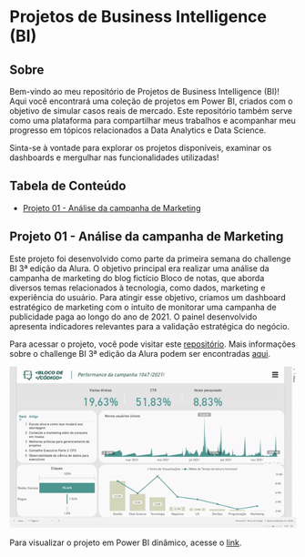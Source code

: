 # Projetos de Business Intelligence (BI)

## Sobre

Bem-vindo ao meu repositório de Projetos de Business Intelligence (BI)! Aqui você encontrará uma coleção de projetos em Power BI, criados com o objetivo de simular casos reais de mercado. Este repositório também serve como uma plataforma para compartilhar meus trabalhos e acompanhar meu progresso em tópicos relacionados a Data Analytics e Data Science.

Sinta-se à vontade para explorar os projetos disponíveis, examinar os dashboards e mergulhar nas funcionalidades utilizadas!

## Tabela de Conteúdo

- [Projeto 01 - Análise da campanha de Marketing](#seção-1)

## Projeto 01 - Análise da campanha de Marketing

Este projeto foi desenvolvido como parte da primeira semana do challenge BI 3ª edição da Alura. O objetivo principal era realizar uma análise da campanha de marketing do blog fictício Bloco de notas, que aborda diversos temas relacionados à tecnologia, como dados, marketing e experiência do usuário. Para atingir esse objetivo, criamos um dashboard estratégico de marketing com o intuito de monitorar uma campanha de publicidade paga ao longo do ano de 2021. O painel desenvolvido apresenta indicadores relevantes para a validação estratégica do negócio.

Para acessar o projeto, você pode visitar este [repositório](https://github.com/SarahBarbosa/Projetos-BI/tree/main/Projeto%2001%20-%20An%C3%A1lise%20da%20campanha%20de%20Marketing). Mais informações sobre o challenge BI 3ª edição da Alura podem ser encontradas [aqui](https://www.alura.com.br/challenges/bi-3?host=https://cursos.alura.com.br). 

![Projeto01](./to_readme/Projeto-01-gif.gif)

Para visualizar o projeto em Power BI dinâmico, acesse o [link](https://app.powerbi.com/view?r=eyJrIjoiMjVlYjBkNzQtOWZkZC00YmFmLThlZDgtNGVjOGFjZmVkYjJjIiwidCI6IjFlNzJjMDlkLTk4N2ItNDFjZi04NWYyLTZjYWU2YjViNWQ2ZiJ9&pageName=ReportSection).

